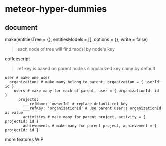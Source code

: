 # meteor-hyper-dummies

## document

make(entitiesTree = {}, entitiesModels = [], options = {}, write = false)

> each node of tree will find model by node's key

coffeescript

> ref key is based on parent node's singularized key name by default

```
user # make one user
  organizations # make many belong to parent, organization = { userId: id }
    users # make many for each of parent, user = { organizationId: id }
      projects:
        ___refName: 'ownerId' # replace default ref key
        ___refKey: 'organizationId' # use parent user's organizationId as value
        activities # make many for parent project, activity = { projectId: id }
        achievements # make many for parent project, achievement = { projectId: id }
```

more features WIP
